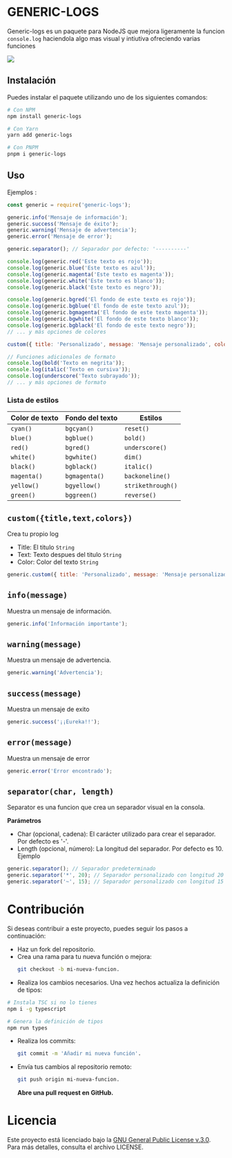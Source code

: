 # GENERIC-LOGS

Generic-logs es un paquete para NodeJS que mejora ligeramente la funcion `console.log` haciendola algo mas visual y intiutiva ofreciendo varias funciones

![](https://i.imgur.com/cfGdBDr.png)

## Instalación

Puedes instalar el paquete utilizando uno de los siguientes comandos:

```bash
# Con NPM
npm install generic-logs

# Con Yarn
yarn add generic-logs

# Con PNPM
pnpm i generic-logs
```

## Uso

Ejemplos :

```js
const generic = require('generic-logs');

generic.info('Mensaje de información');
generic.success('Mensaje de éxito');
generic.warning('Mensaje de advertencia');
generic.error('Mensaje de error');

generic.separator(); // Separador por defecto: '----------'

console.log(generic.red('Este texto es rojo'));
console.log(generic.blue('Este texto es azul'));
console.log(generic.magenta('Este texto es magenta'));
console.log(generic.white('Este texto es blanco'));
console.log(generic.black('Este texto es negro'));

console.log(generic.bgred('El fondo de este texto es rojo'));
console.log(generic.bgblue('El fondo de este texto azul'));
console.log(generic.bgmagenta('El fondo de este texto magenta'));
console.log(generic.bgwhite('El fondo de este texto blanco'));
console.log(generic.bgblack('El fondo de este texto negro'));
// ... y más opciones de colores

custom({ title: 'Personalizado', message: 'Mensaje personalizado', color: 'green' });

// Funciones adicionales de formato
console.log(bold('Texto en negrita'));
console.log(italic('Texto en cursiva'));
console.log(underscore('Texto subrayado'));
// ... y más opciones de formato
```

### Lista de estilos

| Color de texto | Fondo del texto | Estilos           |
| -------------- | --------------- | ----------------- |
| `cyan()`       | `bgcyan()`      | `reset()`         |
| `blue()`       | `bgblue()`      | `bold()`          |
| `red()`        | `bgred()`       | `underscore()`    |
| `white()`      | `bgwhite()`     | `dim()`           |
| `black()`      | `bgblack()`     | `italic()`        |
| `magenta()`    | `bgmagenta()`   | `backoneline()`   |
| `yellow()`     | `bgyellow()`    | `strikethrough()` |
| `green()`      | `bggreen()`     | `reverse()`       |

## `custom({title,text,colors})`

Crea tu propio log

-   Title: El titulo `String`
-   Text: Texto despues del titulo `String`
-   Color: Color del texto `String`

```js
generic.custom({ title: 'Personalizado', message: 'Mensaje personalizado', color: 'verde' });
```

## `info(message)`

Muestra un mensaje de información.

```js
generic.info('Información importante');
```

## `warning(message)`

Muestra un mensaje de advertencia.

```js
generic.warning('Advertencia');
```

## `success(message)`

Muestra un mensaje de exito

```js
generic.success('¡¡Eureka!!');
```

## `error(message)`

Muestra un mensaje de error

```js
generic.error('Error encontrado');
```

## `separator(char, length)`

Separator es una funcion que crea un separador visual en la consola.

**Parámetros**

-   Char (opcional, cadena): El carácter utilizado para crear el separador. Por defecto es '-'.
-   Length (opcional, número): La longitud del separador. Por defecto es 10.
    Ejemplo

```js
generic.separator(); // Separador predeterminado
generic.separator('*', 20); // Separador personalizado con longitud 20 y carácter '*'
generic.separator('~', 15); // Separador personalizado con longitud 15 y carácter '~'
```

# Contribución

Si deseas contribuir a este proyecto, puedes seguir los pasos a continuación:

-   Haz un fork del repositorio.
-   Crea una rama para tu nueva función o mejora:
    ```bash
    git checkout -b mi-nueva-funcion.
    ```
-   Realiza los cambios necesarios. Una vez hechos actualiza la definición de tipos:

```bash
# Instala TSC si no lo tienes
npm i -g typescript

# Genera la definición de tipos
npm run types
```

-   Realiza los commits:
    ```bash
    git commit -m 'Añadir mi nueva función'.
    ```
-   Envía tus cambios al repositorio remoto:
    ```bash
    git push origin mi-nueva-funcion.
    ```
    **Abre una pull request en GitHub.**

# Licencia

Este proyecto está licenciado bajo la [GNU General Public License v.3.0](https://www.gnu.org/licenses/gpl-3.0.html). Para más detalles, consulta el archivo LICENSE.
